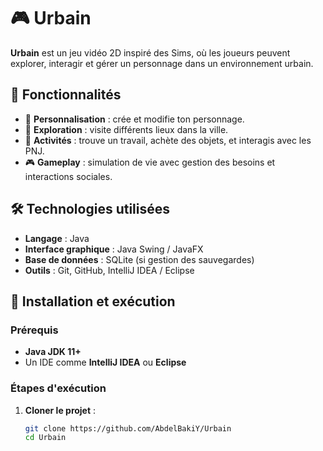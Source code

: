 # 🎮 Urbain

**Urbain** est un jeu vidéo 2D inspiré des Sims, où les joueurs peuvent explorer, interagir et gérer un personnage dans un environnement urbain.

## 📌 Fonctionnalités

- 🏡 **Personnalisation** : crée et modifie ton personnage.  
- 🌆 **Exploration** : visite différents lieux dans la ville.  
- 💼 **Activités** : trouve un travail, achète des objets, et interagis avec les PNJ.  
- 🎮 **Gameplay** : simulation de vie avec gestion des besoins et interactions sociales.  

## 🛠️ Technologies utilisées

- **Langage** : Java  
- **Interface graphique** : Java Swing / JavaFX  
- **Base de données** : SQLite (si gestion des sauvegardes)  
- **Outils** : Git, GitHub, IntelliJ IDEA / Eclipse  

## 🚀 Installation et exécution

### Prérequis
- **Java JDK 11+**  
- Un IDE comme **IntelliJ IDEA** ou **Eclipse**  

### Étapes d'exécution

1. **Cloner le projet** :
   ```bash
   git clone https://github.com/AbdelBakiY/Urbain
   cd Urbain
